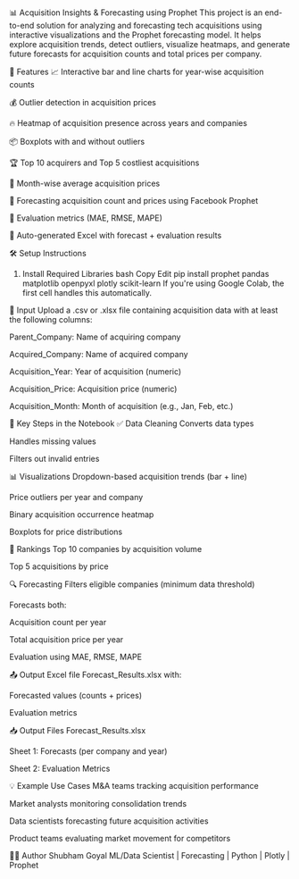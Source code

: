 📊 Acquisition Insights & Forecasting using Prophet
This project is an end-to-end solution for analyzing and forecasting tech acquisitions using interactive visualizations and the Prophet forecasting model. It helps explore acquisition trends, detect outliers, visualize heatmaps, and generate future forecasts for acquisition counts and total prices per company.

📁 Features
📈 Interactive bar and line charts for year-wise acquisition counts

💰 Outlier detection in acquisition prices

🔥 Heatmap of acquisition presence across years and companies

📦 Boxplots with and without outliers

🏆 Top 10 acquirers and Top 5 costliest acquisitions

📅 Month-wise average acquisition prices

🔮 Forecasting acquisition count and prices using Facebook Prophet

🧪 Evaluation metrics (MAE, RMSE, MAPE)

🧾 Auto-generated Excel with forecast + evaluation results

🛠️ Setup Instructions
1. Install Required Libraries
bash
Copy
Edit
pip install prophet pandas matplotlib openpyxl plotly scikit-learn
If you're using Google Colab, the first cell handles this automatically.

📂 Input
Upload a .csv or .xlsx file containing acquisition data with at least the following columns:

Parent_Company: Name of acquiring company

Acquired_Company: Name of acquired company

Acquisition_Year: Year of acquisition (numeric)

Acquisition_Price: Acquisition price (numeric)

Acquisition_Month: Month of acquisition (e.g., Jan, Feb, etc.)

🧠 Key Steps in the Notebook
✅ Data Cleaning
Converts data types

Handles missing values

Filters out invalid entries

📊 Visualizations
Dropdown-based acquisition trends (bar + line)

Price outliers per year and company

Binary acquisition occurrence heatmap

Boxplots for price distributions

🏅 Rankings
Top 10 companies by acquisition volume

Top 5 acquisitions by price

🔍 Forecasting
Filters eligible companies (minimum data threshold)

Forecasts both:

Acquisition count per year

Total acquisition price per year

Evaluation using MAE, RMSE, MAPE

📤 Output
Excel file Forecast_Results.xlsx with:

Forecasted values (counts + prices)

Evaluation metrics

📥 Output Files
Forecast_Results.xlsx

Sheet 1: Forecasts (per company and year)

Sheet 2: Evaluation Metrics

💡 Example Use Cases
M&A teams tracking acquisition performance

Market analysts monitoring consolidation trends

Data scientists forecasting future acquisition activities

Product teams evaluating market movement for competitors

👨‍💻 Author
Shubham Goyal
ML/Data Scientist | Forecasting | Python | Plotly | Prophet